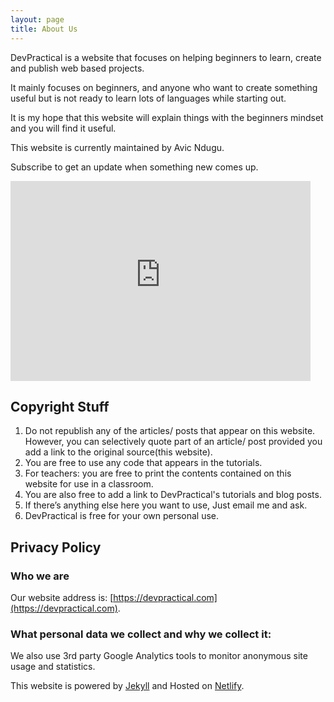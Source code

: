 ```yaml
---
layout: page
title: About Us
---
```

DevPractical is a website that focuses on helping beginners to learn, create and publish web based projects.

It mainly focuses on beginners, and anyone who want to create something useful but is not ready to learn lots of languages while starting out.

It is my hope that this website will explain things with the beginners mindset and you will find it useful.

This website is currently maintained by Avic Ndugu. 

Subscribe to get an update when something new comes up.

<iframe src="https://devpractical.substack.com/embed" width="480" height="320" style="border:0px solid #EEE; background:white;" frameborder="0" scrolling="no"></iframe>

## Copyright Stuff
1. Do not republish any of the articles/ posts that appear on this website. However, you can selectively quote part of an article/ post provided you add a link to the original source(this website). 
2. You are free to use any code that appears in the tutorials. 
3. For teachers: you are free to print the contents contained on this website for use in a classroom.
4. You are also free to add a link to DevPractical's tutorials and blog posts.
5. If there’s anything else here you want to use, Just email me and ask. 
6. DevPractical is free for your own personal use.


## Privacy Policy
### Who we are
Our website address is: [https://devpractical.com](https://devpractical.com).

### What personal data we collect and why we collect it:
We also use 3rd party Google Analytics tools to monitor anonymous site usage and statistics.


This website is powered by [Jekyll](https://jekyll.com) and Hosted on [Netlify](https://netlify.com).